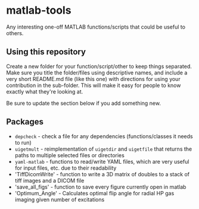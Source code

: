 # matlab-tools
Any interesting one-off MATLAB functions/scripts that could be useful to others.

## Using this repository
Create a new folder for your function/script/other to keep things separated. Make sure you title the folder/files using descriptive names, and include a very short README.md file (like this one) with directions for using your contribution in the sub-folder. This will make it easy for people to know exactly what they're looking at.

Be sure to update the section below if you add something new.

## Packages
  * `depcheck` - check a file for any dependencies (functions/classes it needs to run)
  * `uigetmult` - reimplementation of `uigetdir` and `uigetfile` that returns the paths to multiple selected files or directories
  * `yaml-matlab` - functions to read/write YAML files, which are very useful for input files, etc. due to their readability
  * 'TiffDicomWrite' - function to write a 3D matrix of doubles to a stack of tiff images and a DICOM file
  * 'save_all_figs' - function to save every figure currently open in matlab
  * 'Optimum_Angle' - Calculates optimal flip angle for radial HP gas imaging given number of excitations
